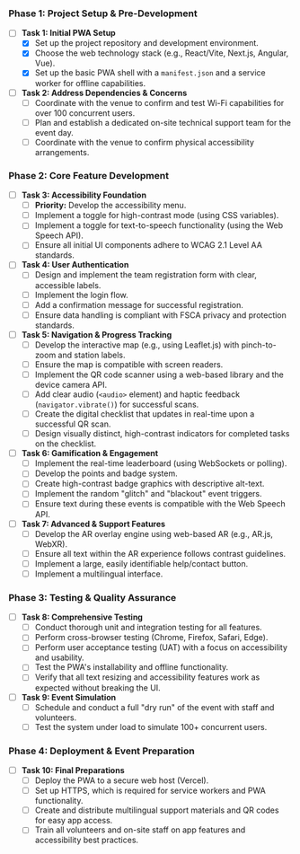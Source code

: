 ### **Phase 1: Project Setup & Pre-Development**
- [ ] **Task 1: Initial PWA Setup**
    - [x] Set up the project repository and development environment.
    - [x] Choose the web technology stack (e.g., React/Vite, Next.js, Angular, Vue).
    - [x] Set up the basic PWA shell with a `manifest.json` and a service worker for offline capabilities.
- [ ] **Task 2: Address Dependencies & Concerns**
    - [ ] Coordinate with the venue to confirm and test Wi-Fi capabilities for over 100 concurrent users.
    - [ ] Plan and establish a dedicated on-site technical support team for the event day.
    - [ ] Coordinate with the venue to confirm physical accessibility arrangements.

### **Phase 2: Core Feature Development**
- [ ] **Task 3: Accessibility Foundation**
    - [ ] **Priority:** Develop the accessibility menu.
    - [ ] Implement a toggle for high-contrast mode (using CSS variables).
    - [ ] Implement a toggle for text-to-speech functionality (using the Web Speech API).
    - [ ] Ensure all initial UI components adhere to WCAG 2.1 Level AA standards.
- [ ] **Task 4: User Authentication**
    - [ ] Design and implement the team registration form with clear, accessible labels.
    - [ ] Implement the login flow.
    - [ ] Add a confirmation message for successful registration.
    - [ ] Ensure data handling is compliant with FSCA privacy and protection standards.
- [ ] **Task 5: Navigation & Progress Tracking**
    - [ ] Develop the interactive map (e.g., using Leaflet.js) with pinch-to-zoom and station labels.
    - [ ] Ensure the map is compatible with screen readers.
    - [ ] Implement the QR code scanner using a web-based library and the device camera API.
    - [ ] Add clear audio (`<audio>` element) and haptic feedback (`navigator.vibrate()`) for successful scans.
    - [ ] Create the digital checklist that updates in real-time upon a successful QR scan.
    - [ ] Design visually distinct, high-contrast indicators for completed tasks on the checklist.
- [ ] **Task 6: Gamification & Engagement**
    - [ ] Implement the real-time leaderboard (using WebSockets or polling).
    - [ ] Develop the points and badge system.
    - [ ] Create high-contrast badge graphics with descriptive alt-text.
    - [ ] Implement the random "glitch" and "blackout" event triggers.
    - [ ] Ensure text during these events is compatible with the Web Speech API.
- [ ] **Task 7: Advanced & Support Features**
    - [ ] Develop the AR overlay engine using web-based AR (e.g., AR.js, WebXR).
    - [ ] Ensure all text within the AR experience follows contrast guidelines.
    - [ ] Implement a large, easily identifiable help/contact button.
    - [ ] Implement a multilingual interface.

### **Phase 3: Testing & Quality Assurance**
- [ ] **Task 8: Comprehensive Testing**
    - [ ] Conduct thorough unit and integration testing for all features.
    - [ ] Perform cross-browser testing (Chrome, Firefox, Safari, Edge).
    - [ ] Perform user acceptance testing (UAT) with a focus on accessibility and usability.
    - [ ] Test the PWA's installability and offline functionality.
    - [ ] Verify that all text resizing and accessibility features work as expected without breaking the UI.
- [ ] **Task 9: Event Simulation**
    - [ ] Schedule and conduct a full "dry run" of the event with staff and volunteers.
    - [ ] Test the system under load to simulate 100+ concurrent users.

### **Phase 4: Deployment & Event Preparation**
- [ ] **Task 10: Final Preparations**
    - [ ] Deploy the PWA to a secure web host (Vercel).
    - [ ] Set up HTTPS, which is required for service workers and PWA functionality.
    - [ ] Create and distribute multilingual support materials and QR codes for easy app access.
    - [ ] Train all volunteers and on-site staff on app features and accessibility best practices.
